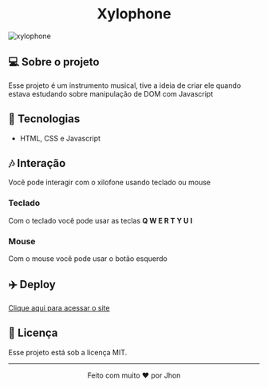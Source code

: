 <h1 align="center">Xylophone</h1>

![xylophone](https://github.com/JonathasGomes/xylophone/assets/67432436/87230ca0-bf00-4737-a696-7f29da8fdb7e)

## 💻 Sobre o projeto

Esse projeto é um instrumento musical, tive a ideia de criar ele quando estava estudando sobre manipulação de DOM com Javascript

## 🚀 Tecnologias

- HTML, CSS e Javascript

## 🎶 Interação

Você pode interagir com o xilofone usando teclado ou mouse

### Teclado

Com o teclado você pode usar as teclas **Q W E R T Y U I**

### Mouse

Com o mouse você pode usar o botão esquerdo


## ✈️ Deploy

[Clique aqui para acessar o site](https://xylophone-gray.vercel.app)

## :memo: Licença

Esse projeto está sob a licença MIT.

---

<p align="center">Feito com muito ❤️ por Jhon</p>
